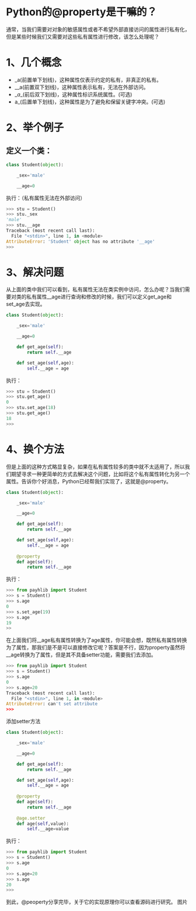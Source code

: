 # Python的@property是干嘛的？


通常，当我们需要对对象的敏感属性或者不希望外部直接访问的属性进行私有化，但是某些时候我们又需要对这些私有属性进行修改，该怎么处理呢？

# 1、几个概念

- \_a(前置单下划线)，这种属性仅表示约定的私有，非真正的私有。
- \__a(前置双下划线)，这种属性表示私有，无法在外部访问。
- \__a__(前后双下划线)，这种属性标识系统属性。(可选)
- a_(后置单下划线)，这种属性是为了避免和保留关键字冲突。(可选)

# 2、举个例子

## 定义一个类：

```py
class Student(object):

    _sex='male'

    __age=0
```

执行：（私有属性无法在外部访问）

```py
>>> stu = Student()
>>> stu._sex
'male'
>>> stu.__age
Traceback (most recent call last):
  File "<stdin>", line 1, in <module>
AttributeError: 'Student' object has no attribute '__age'
>>>
```

# 3、解决问题

从上面的类中我们可以看到，私有属性无法在类实例中访问，怎么办呢？当我们需要对类的私有属性__age进行查询和修改的时候，我们可以定义get_age和set_age去实现。

```py
class Student(object):

    _sex='male'

    __age=0

    def get_age(self):
        return self.__age

    def set_age(self,age):
        self.__age = age
```

执行：

```py
>>> stu = Student()
>>> stu.get_age()   
0
>>> stu.set_age(18) 
>>> stu.get_age()   
18
>>>
```

# 4、换个方法

但是上面的这种方式略显复杂，如果在私有属性较多的类中就不太适用了，所以我们期望寻求一种更简单的方式去解决这个问题，比如将这个私有属性转化为另一个属性。告诉你个好消息，Python已经帮我们实现了，这就是@property。

```py
class Student(object):

    _sex='male'

    __age=0

    def get_age(self):
        return self.__age

    def set_age(self,age):
        self.__age = age
    
    @property
    def age(self):
        return self.__age
```

执行：

```py
>>> from payhlib import Student
>>> s = Student()
>>> s.age
0
>>> s.set_age(19)
>>> s.age
19
>>
```

在上面我们将__age私有属性转换为了age属性，你可能会想，既然私有属性转换为了属性，那我们是不是可以直接修改它呢？答案是不行，因为property虽然将__age转换为了属性，但是其不具备setter功能，需要我们去添加。

```py
>>> from payhlib import Student
>>> s = Student()
>>> s.age  
0
>>> s.age=20
Traceback (most recent call last):
  File "<stdin>", line 1, in <module>
AttributeError: can't set attribute
>>>
```

添加setter方法

```py
class Student(object):

    _sex='male'

    __age=0

    def get_age(self):
        return self.__age

    def set_age(self,age):
        self.__age = age
    
    @property
    def age(self):
        return self.__age
    
    @age.setter
    def age(self,value):
        self.__age=value
```

执行：

```py
>>> from payhlib import Student
>>> s = Student()
>>> s.age
0
>>> s.age=20
>>> s.age    
20
>>>
```

到此，@peoperty分享完毕，关于它的实现原理你可以查看源码进行研究。
图片


